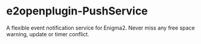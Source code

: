 e2openplugin-PushService
========================

A flexible event notification service for Enigma2. Never miss any free space warning, update or timer conflict.